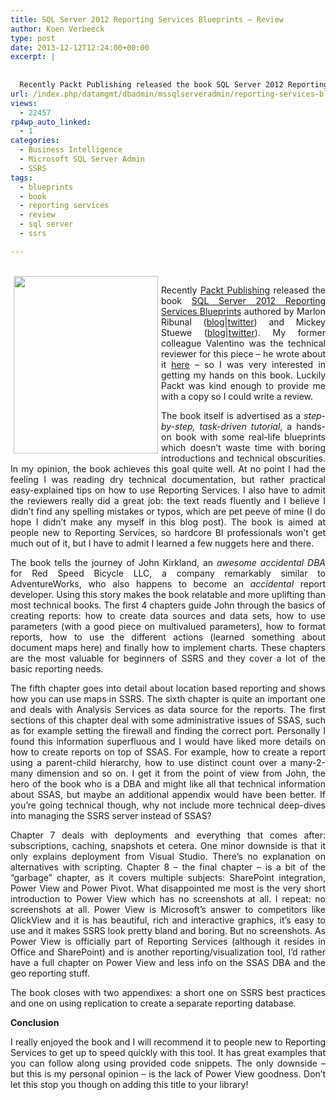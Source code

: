 ```yaml
---
title: SQL Server 2012 Reporting Services Blueprints – Review
author: Koen Verbeeck
type: post
date: 2013-12-12T12:24:00+00:00
excerpt: |
   
  
  Recently Packt Publishing released the book SQL Server 2012 Reporting Services Blueprints authored by Marlon Ribunal (blog|twitter) and Mickey Stuewe (blog|twitter). My former colleague Valentino was the technical reviewer for this piece – he wrote&hellip;
url: /index.php/datamgmt/dbadmin/mssqlserveradmin/reporting-services-blueprints/
views:
  - 22457
rp4wp_auto_linked:
  - 1
categories:
  - Business Intelligence
  - Microsoft SQL Server Admin
  - SSRS
tags:
  - blueprints
  - book
  - reporting services
  - review
  - sql server
  - ssrs

---
```

<div class="image_block">
  <a href="http://www.packtpub.com/sql-server-2012-reporting-services-blueprints/book?utm_source=mention.com&utm_medium=link&utm_campaign=book_mention.com"><br /><img style="float: left; margin-left: 5px; margin-right: 5px;" src="/wp-content/uploads/users/koenverbeeck/SSRS_blueprints/ssrsblueprints.png?mtime=1386846154" alt="" width="231" height="284" /></a>
</div>

<p style="text-align: justify;">
  Recently <a href="https://www.packtpub.com/">Packt Publishing</a> released the book <a href="http://www.packtpub.com/sql-server-2012-reporting-services-blueprints/book?utm_source=mention.com&utm_medium=link&utm_campaign=book_mention.com">SQL Server 2012 Reporting Services Blueprints</a> authored by Marlon Ribunal (<a href="http://marlonribunal.com/sql-server-express-reporting-data-solutions/">blog</a>|<a href="https://twitter.com/MarlonRibunal">twitter</a>) and Mickey Stuewe (<a href="http://mickeystuewe.com/">blog</a>|<a href="https://twitter.com/SQLMickey">twitter</a>). My former colleague Valentino was the technical reviewer for this piece – he wrote about it <a href="http://blog.hoegaerden.be/2013/11/17/book-sql-server-2012-reporting-services-blueprints/">here</a> – so I was very interested in getting my hands on this book. Luckily Packt was kind enough to provide me with a copy so I could write a review.
</p>

<p style="text-align: justify;">
  <span style="text-align: justify;">The book itself is advertised as a </span><em>step-by-step, task-driven tutorial</em><span style="text-align: justify;">, a hands-on book with some real-life blueprints which doesn’t waste time with boring introductions and technical obscurities. In my opinion, the book achieves this goal quite well. At no point I had the feeling I was reading dry technical documentation, but rather practical easy-explained tips on how to use Reporting Services. I also have to admit the reviewers really did a great job: the text reads fluently and I believe I didn’t find any spelling mistakes or typos, which are pet peeve of mine (I do hope I didn’t make any myself in this blog post). The book is aimed at people new to Reporting Services, so hardcore BI professionals won’t get much out of it, but I have to admit I learned a few nuggets here and there.</span>
</p>

<p style="text-align: justify;">
  The book tells the journey of John Kirkland, an <em>awesome accidental DBA</em> for Red Speed Bicycle LLC, a company remarkably similar to AdventureWorks, who also happens to become an <em>accidental</em> report developer. Using this story makes the book relatable and more uplifting than most technical books. The first 4 chapters guide John through the basics of creating reports: how to create data sources and data sets, how to use parameters (with a good piece on multivalued parameters), how to format reports, how to use the different actions (learned something about document maps here) and finally how to implement charts. These chapters are the most valuable for beginners of SSRS and they cover a lot of the basic reporting needs.
</p>

<p style="text-align: justify;">
  The fifth chapter goes into detail about location based reporting and shows how you can use maps in SSRS. The sixth chapter is quite an important one and deals with Analysis Services as data source for the reports. The first sections of this chapter deal with some administrative issues of SSAS, such as for example setting the firewall and finding the correct port. Personally I found this information superfluous and I would have liked more details on how to create reports on top of SSAS. For example, how to create a report using a parent-child hierarchy, how to use distinct count over a many-2-many dimension and so on. I get it from the point of view from John, the hero of the book who is a DBA and might like all that technical information about SSAS, but maybe an additional appendix would have been better. If you’re going technical though, why not include more technical deep-dives into managing the SSRS server instead of SSAS?
</p>

<p style="text-align: justify;">
  Chapter 7 deals with deployments and everything that comes after: subscriptions, caching, snapshots et cetera. One minor downside is that it only explains deployment from Visual Studio. There’s no explanation on alternatives with scripting. Chapter 8 – the final chapter &#8211; is a bit of the “garbage” chapter, as it covers multiple subjects: SharePoint integration, Power View and Power Pivot. What disappointed me most is the very short introduction to Power View which has no screenshots at all. I repeat: no screenshots at all. Power View is Microsoft’s answer to competitors like QlickView and it is has beautiful, rich and interactive graphics, it’s easy to use and it makes SSRS look pretty bland and boring. But no screenshots. As Power View is officially part of Reporting Services (although it resides in Office and SharePoint) and is another reporting/visualization tool, I’d rather have a full chapter on Power View and less info on the SSAS DBA and the geo reporting stuff.
</p>

<p style="text-align: justify;">
  The book closes with two appendixes: a short one on SSRS best practices and one on using replication to create a separate reporting database.
</p>

<p style="text-align: justify;">
  <strong>Conclusion</strong>
</p>

<p style="text-align: justify;">
  I really enjoyed the book and I will recommend it to people new to Reporting Services to get up to speed quickly with this tool. It has great examples that you can follow along using provided code snippets. The only downside – but this is my personal opinion – is the lack of Power View goodness. Don’t let this stop you though on adding this title to your library!
</p>